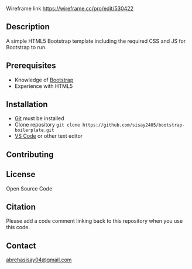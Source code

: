 
Wireframe link https://wireframe.cc/pro/edit/530422

## Description
A simple HTML5 Bootstrap template including the required CSS and JS for Bootstrap to run.

## Prerequisites
- Knowledge of [Bootstrap](https://getbootstrap.com/docs/5.1/getting-started/download/) 
- Experience with HTML5

## Installation
- [Git](https://git-scm.com/) must be installed
- Clone repository `git clone https://github.com/sisay2405/bootstrap-boilerplate.git`
- [VS Code](https://code.visualstudio.com/) or other text editor

## Contributing

## License
Open Source Code

## Citation

Please add a code comment linking back to this repository when you use this code.

## Contact

abrehasisay04@gmail.com
